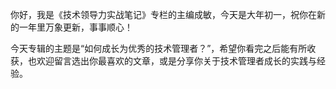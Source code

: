 
你好，我是《技术领导力实战笔记》专栏的主编成敏，今天是大年初一，祝你在新的一年里万象更新，事事顺心！

今天专辑的主题是“如何成长为优秀的技术管理者？”，希望你看完之后能有所收获，也欢迎留言选出你最喜欢的文章，或是分享你关于技术管理者成长的实践与经验。

[<img src="https://static001.geekbang.org/resource/image/72/9b/72cce3506deaa43d8bfd38a7517a839b.jpg" alt="">](https://time.geekbang.org/column/article/5765)<br>
[<img src="https://static001.geekbang.org/resource/image/a1/2f/a115736e6e51b29ad43551adfd07e92f.jpg" alt="">](https://time.geekbang.org/column/article/11829)<br>
[<img src="https://static001.geekbang.org/resource/image/3b/ef/3b76065b66e0c070795d4de55e700def.jpg" alt="">](https://time.geekbang.org/column/article/41315)<br>
[<img src="https://static001.geekbang.org/resource/image/1f/9d/1f828d4896c7494d12c8a9f57e3ed19d.jpg" alt="">](https://time.geekbang.org/column/article/41898)<br>
[<img src="https://static001.geekbang.org/resource/image/d0/16/d0e69b90e1e5707891da7c0841290116.jpg" alt="">](https://time.geekbang.org/column/article/65311)<br>
[<img src="https://static001.geekbang.org/resource/image/11/bd/11622638116cbce02e79c7d396629abd.jpg" alt="">](https://time.geekbang.org/column/article/69096)<br>
[<img src="https://static001.geekbang.org/resource/image/08/dc/08e0e9d1f9da309e283170232db10cdc.jpg" alt="">](https://time.geekbang.org/column/article/70873)<br>
[<img src="https://static001.geekbang.org/resource/image/2c/8e/2ccf7d156e96fbfb946110502c2e2d8e.jpg" alt="">](https://time.geekbang.org/column/article/71156)<br>
[<img src="https://static001.geekbang.org/resource/image/eb/14/eba8f6fe6d144962ab874402da8b0f14.jpg" alt="">](https://time.geekbang.org/column/article/73335)<br>
[<img src="https://static001.geekbang.org/resource/image/b0/38/b010892be243589f51fe34ba32369e38.jpg" alt="">](https://time.geekbang.org/column/article/73596)<br>
[<img src="https://static001.geekbang.org/resource/image/6e/26/6e431d38cff47cf16998e4a1c3866626.jpg" alt="">](https://time.geekbang.org/column/article/75727)<br>
[<img src="https://static001.geekbang.org/resource/image/05/b0/050ae62a12f1720b13870e34ee0f65b0.jpg" alt="">](https://time.geekbang.org/column/article/77303)<br>
[<img src="https://static001.geekbang.org/resource/image/bd/5d/bdb3a89e18e6affa67d1e611ad81d75d.jpg" alt="">](https://time.geekbang.org/column/article/77888)<br>
[<img src="https://static001.geekbang.org/resource/image/41/b6/41b90fb26c042c4c80e3f81e1f5e8db6.jpg" alt="">](https://time.geekbang.org/column/article/7674)<br>
[<img src="https://static001.geekbang.org/resource/image/ed/72/eddc1975a2d22a14fccac992fb8b0572.jpg" alt="">](https://time.geekbang.org/column/article/41650)
